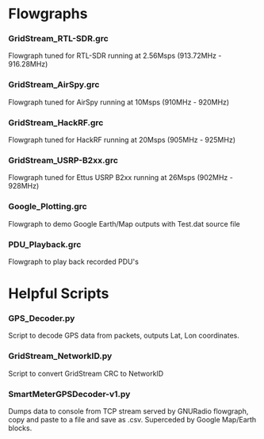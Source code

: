 # Flowgraphs
### GridStream_RTL-SDR.grc
Flowgraph tuned for RTL-SDR running at 2.56Msps (913.72MHz - 916.28MHz)

### GridStream_AirSpy.grc
Flowgraph tuned for AirSpy running at 10Msps (910MHz - 920MHz)

### GridStream_HackRF.grc
Flowgraph tuned for HackRF running at 20Msps (905MHz - 925MHz)

### GridStream_USRP-B2xx.grc
Flowgraph tuned for Ettus USRP B2xx running at 26Msps (902MHz - 928MHz)

### Google_Plotting.grc 
Flowgraph to demo Google Earth/Map outputs with Test.dat source file

### PDU_Playback.grc
Flowgraph to play back recorded PDU's

# Helpful Scripts
### GPS_Decoder.py
Script to decode GPS data from packets, outputs Lat, Lon coordinates.

### GridStream_NetworkID.py
Script to convert GridStream CRC to NetworkID

### SmartMeterGPSDecoder-v1.py
Dumps data to console from TCP stream served by GNURadio flowgraph, copy and paste to a file and save as .csv. Superceded by Google Map/Earth blocks.
